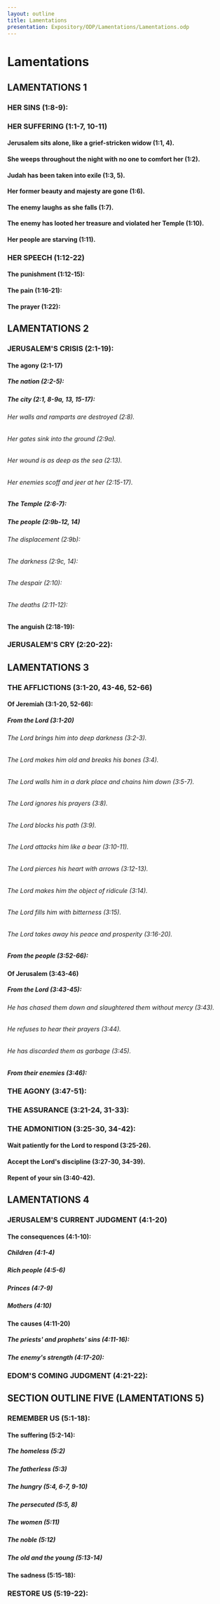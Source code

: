 ```yaml
---
layout: outline
title: Lamentations
presentation: Expository/ODP/Lamentations/Lamentations.odp
---
```

# Lamentations
## LAMENTATIONS 1
### HER SINS (1:8-9): 
### HER SUFFERING (1:1-7, 10-11) 
####  Jerusalem sits alone, like a grief-stricken widow (1:1, 4). 
####  She weeps throughout the night with no one to comfort her (1:2). 
####  Judah has been taken into exile (1:3, 5). 
####  Her former beauty and majesty are gone (1:6). 
####  The enemy laughs as she falls (1:7). 
####  The enemy has looted her treasure and violated her Temple (1:10). 
####  Her people are starving (1:11). 
### HER SPEECH (1:12-22) 
####  The punishment (1:12-15): 
####  The pain (1:16-21): 
####  The prayer (1:22): 
## LAMENTATIONS 2
### JERUSALEM\'S CRISIS (2:1-19): 
####  The agony (2:1-17) 
#####  The nation (2:2-5): 
#####  The city (2:1, 8-9a, 13, 15-17): 
######  Her walls and ramparts are destroyed (2:8). 
######  Her gates sink into the ground (2:9a). 
######  Her wound is as deep as the sea (2:13). 
######  Her enemies scoff and jeer at her (2:15-17). 
#####  The Temple (2:6-7): 
#####  The people (2:9b-12, 14) 
######  The displacement (2:9b): 
######  The darkness (2:9c, 14): 
######  The despair (2:10): 
######  The deaths (2:11-12): 
####  The anguish (2:18-19): 
### JERUSALEM\'S CRY (2:20-22): 
## LAMENTATIONS 3
### THE AFFLICTIONS (3:1-20, 43-46, 52-66) 
####  Of Jeremiah (3:1-20, 52-66): 
#####  From the Lord (3:1-20) 
######  The Lord brings him into deep darkness (3:2-3). 
######  The Lord makes him old and breaks his bones (3:4). 
######  The Lord walls him in a dark place and chains him down (3:5-7). 
######  The Lord ignores his prayers (3:8). 
######  The Lord blocks his path (3:9). 
######  The Lord attacks him like a bear (3:10-11). 
######  The Lord pierces his heart with arrows (3:12-13). 
######  The Lord makes him the object of ridicule (3:14). 
######  The Lord fills him with bitterness (3:15). 
######  The Lord takes away his peace and prosperity (3:16-20). 
#####  From the people (3:52-66): 
####  Of Jerusalem (3:43-46) 
#####  From the Lord (3:43-45): 
######  He has chased them down and slaughtered them without mercy (3:43). 
######  He refuses to hear their prayers (3:44). 
######  He has discarded them as garbage (3:45). 
#####  From their enemies (3:46): 
### THE AGONY (3:47-51): 
### THE ASSURANCE (3:21-24, 31-33): 
### THE ADMONITION (3:25-30, 34-42): 
####  Wait patiently for the Lord to respond (3:25-26). 
####  Accept the Lord\'s discipline (3:27-30, 34-39). 
####  Repent of your sin (3:40-42). 
## LAMENTATIONS 4
### JERUSALEM\'S CURRENT JUDGMENT (4:1-20) 
####  The consequences (4:1-10): 
#####  Children (4:1-4) 
#####  Rich people (4:5-6) 
#####  Princes (4:7-9) 
#####  Mothers (4:10) 
####  The causes (4:11-20) 
#####  The priests\' and prophets\' sins (4:11-16): 
#####  The enemy\'s strength (4:17-20): 
### EDOM\'S COMING JUDGMENT (4:21-22): 
## SECTION OUTLINE FIVE (LAMENTATIONS 5) 
### REMEMBER US (5:1-18): 
####  The suffering (5:2-14): 
#####  The homeless (5:2) 
#####  The fatherless (5:3) 
#####  The hungry (5:4, 6-7, 9-10) 
#####  The persecuted (5:5, 8) 
#####  The women (5:11) 
#####  The noble (5:12) 
#####  The old and the young (5:13-14) 
####  The sadness (5:15-18): 
### RESTORE US (5:19-22): 
